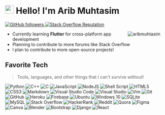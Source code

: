 <h1 align="left" id="aribmuhtasim-title"><img style='width: 1em;' src='https://i.ibb.co/ZgHrFq0/output-onlinegiftools.gif'></img>&nbsp;Hello! I'm Arib Muhtasim</h1>

<p align="stats">
  <a href="https://github.com/aribmuhtasim?tab=followers">
    <img alt="GitHub followers" src="https://img.shields.io/github/followers/aribmuhtasim?logo=Github&style=for-the-badge">
  </a>
  <a href="https://stackoverflow.com/users/13740561/arib-muhtasim?tab=profile">
    <img alt="Stack Overflow Reputation" src="https://img.shields.io/badge/StonkOverflow%20Reputation-138-orange?style=for-the-badge&logo=stackoverflow">
  </a>
</p>

<a href="https://github.com/aribmuhtasim">
  <img src="https://github-readme-stats.vercel.app/api?username=aribmuhtasim&show_icons=true&count_private=true&include_all_commits=true&theme=radical&layout=compact" alt="aribmuhtasim" align="right" />
</a>

- Currently learning **Flutter** for cross-platform app development
- Planning to contribute to more forums like Stack Overflow
- I plan to contribute to more open-source projects!

<h2 align="left" id="fav-tech">Favorite Tech</h2>

> Tools, languages, and other things that I can't survive without!

<div>
<img alt="Python" src="https://img.shields.io/badge/python-%2314354C.svg?style=for-the-badge&logo=python&logoColor=white"/> <img alt="C++" src="https://img.shields.io/badge/c++-%2300599C.svg?style=for-the-badge&logo=c%2B%2B&logoColor=white"/> <img alt="C" src="https://img.shields.io/badge/c-%2300599C.svg?style=for-the-badge&logo=c&logoColor=white"/> <img alt="JavaScript" src="https://img.shields.io/badge/javascript-%23323330.svg?style=for-the-badge&logo=javascript&logoColor=%23F7DF1E"/> <img alt="NodeJS" src="https://img.shields.io/badge/node.js-%2343853D.svg?style=for-the-badge&logo=node-dot-js&logoColor=white"/> <img alt="Shell Script" src="https://img.shields.io/badge/shell_script-%23121011.svg?style=for-the-badge&logo=gnu-bash&logoColor=white"/> <img alt="HTML5" src="https://img.shields.io/badge/html5-%23E34F26.svg?style=for-the-badge&logo=html5&logoColor=white"/> <img alt="CSS3" src="https://img.shields.io/badge/css3-%231572B6.svg?style=for-the-badge&logo=css3&logoColor=white"/> <img alt="Markdown" src="https://img.shields.io/badge/markdown-%23000000.svg?style=for-the-badge&logo=markdown&logoColor=white"/> <img alt="Visual Studio Code" src="https://img.shields.io/badge/VisualStudioCode-0078d7.svg?style=for-the-badge&logo=visual-studio-code&logoColor=white"/> <img alt="Visual Studio" src="https://img.shields.io/badge/VisualStudio-5C2D91.svg?style=for-the-badge&logo=visual-studio&logoColor=white"/> <img alt="Vim" src="https://img.shields.io/badge/VIM-%2311AB00.svg?style=for-the-badge&logo=vim&logoColor=white"/> <img alt="Git" src="https://img.shields.io/badge/git-%23F05033.svg?style=for-the-badge&logo=git&logoColor=white"/> <img alt="GitHub" src="https://img.shields.io/badge/github-%23121011.svg?style=for-the-badge&logo=github&logoColor=white"/> <img alt="Heroku" src="https://img.shields.io/badge/heroku-%23430098.svg?style=for-the-badge&logo=heroku&logoColor=white"/> <img alt="Firebase" src="https://img.shields.io/badge/firebase-%23039BE5.svg?style=for-the-badge&logo=firebase"/> <img alt="Ubuntu" src="https://img.shields.io/badge/Ubuntu-E95420?style=for-the-badge&logo=ubuntu&logoColor=white" /> <img alt="Windows 10" src="https://img.shields.io/badge/Windows-0078D6?style=for-the-badge&logo=windows&logoColor=white" /> <img alt="SQLite" src ="https://img.shields.io/badge/sqlite-%2307405e.svg?style=for-the-badge&logo=sqlite&logoColor=white"/> <img alt="MySQL" src="https://img.shields.io/badge/mysql-%2300f.svg?style=for-the-badge&logo=mysql&logoColor=white"/> <img alt="Stack Overflow" src="https://img.shields.io/badge/-Stackoverflow-FE7A16?style=for-the-badge&logo=stack-overflow&logoColor=white"/> <img alt="HackerRank" src="https://img.shields.io/badge/-Hackerrank-2EC866?style=for-the-badge&logo=HackerRank&logoColor=white"/> <img alt="Reddit" src="https://img.shields.io/badge/Reddit-%23FF4500.svg?style=for-the-badge&logo=Reddit&logoColor=white"/> <img alt="Quora" src="https://img.shields.io/badge/Quora-%23B92B27.svg?style=for-the-badge&logo=Quora&logoColor=white"/> <img alt="Figma" src="https://img.shields.io/badge/figma-%23F24E1E.svg?style=for-the-badge&logo=figma&logoColor=white"/> <img alt="Canva" src="https://img.shields.io/badge/Canva-%2300C4CC.svg?style=for-the-badge&logo=Canva&logoColor=white"/> <img alt="Blender" src="https://img.shields.io/badge/blender-%23F5792A.svg?style=for-the-badge&logo=blender&logoColor=white"/> <img alt="Bootstrap" src="https://img.shields.io/badge/bootstrap-%23563D7C.svg?style=for-the-badge&logo=bootstrap&logoColor=white"/> <img alt="Django" src="https://img.shields.io/badge/django-%23092E20.svg?style=for-the-badge&logo=django&logoColor=white"/> <img alt="React" src="https://img.shields.io/badge/react-%2320232a.svg?style=for-the-badge&logo=react&logoColor=%2361DAFB"/>
</div>
